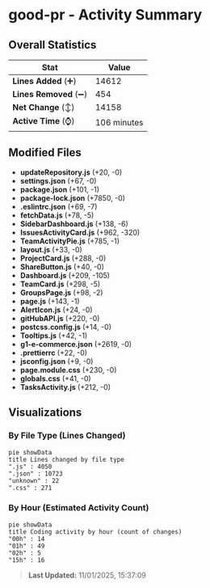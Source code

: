 # good-pr - Activity Summary 

## Overall Statistics

| Stat                   | Value                                                             |
| ---------------------- | ----------------------------------------------------------------- |
| **Lines Added** (➕)   | 14612                                          |
| **Lines Removed** (➖) | 454                                        |
| **Net Change** (↕)    | 14158                |
| **Active Time** (⌚)   | 106 minutes |


## Modified Files
- **updateRepository.js** (+20, -0)
- **settings.json** (+67, -0)
- **package.json** (+101, -1)
- **package-lock.json** (+7850, -0)
- **.eslintrc.json** (+69, -7)
- **fetchData.js** (+78, -5)
- **SidebarDashboard.js** (+138, -6)
- **IssuesActivityCard.js** (+962, -320)
- **TeamActivityPie.js** (+785, -1)
- **layout.js** (+33, -0)
- **ProjectCard.js** (+288, -0)
- **ShareButton.js** (+40, -0)
- **Dashboard.js** (+209, -105)
- **TeamCard.js** (+298, -5)
- **GroupsPage.js** (+98, -2)
- **page.js** (+143, -1)
- **AlertIcon.js** (+24, -0)
- **gitHubAPI.js** (+220, -0)
- **postcss.config.js** (+14, -0)
- **Tooltips.js** (+42, -1)
- **g1-e-commerce.json** (+2619, -0)
- **.prettierrc** (+22, -0)
- **jsconfig.json** (+9, -0)
- **page.module.css** (+230, -0)
- **globals.css** (+41, -0)
- **TasksActivity.js** (+212, -0)

## Visualizations

### By File Type (Lines Changed)

```mermaid
pie showData
title Lines changed by file type
".js" : 4050
".json" : 10723
"unknown" : 22
".css" : 271
```

### By Hour (Estimated Activity Count)

```mermaid
pie showData
title Coding activity by hour (count of changes)
"00h" : 14
"01h" : 49
"02h" : 5
"15h" : 16
```


> **Last Updated:** 11/01/2025, 15:37:09